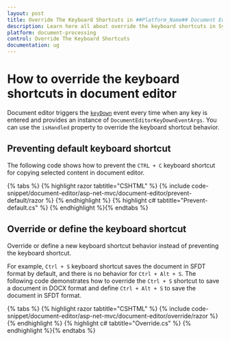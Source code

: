 ```yaml
---
layout: post
title: Override The Keyboard Shortcuts in ##Platform_Name## Document Editor Component
description: Learn here all about override the keyboard shortcuts in Syncfusion ##Platform_Name## Document Editor component of Syncfusion Essential JS 2 and more.
platform: document-processing
control: Override The Keyboard Shortcuts
documentation: ug
---
```



# How to override the keyboard shortcuts in document editor

Document editor triggers the [`keyDown`](https://help.syncfusion.com/cr/aspnetcore-js2/Syncfusion.EJ2.DocumentEditor.DocumentEditor.html#Syncfusion_EJ2_DocumentEditor_DocumentEditor_KeyDown) event every time when any key is entered and provides an instance of `DocumentEditorKeyDownEventArgs`. You can use the `isHandled` property to override the keyboard shortcut behavior.

## Preventing default keyboard shortcut

The following code shows how to prevent the `CTRL + C` keyboard shortcut for copying selected content in document editor.


{% tabs %}
{% highlight razor tabtitle="CSHTML" %}
{% include code-snippet/document-editor/asp-net-mvc/document-editor/prevent-default/razor %}
{% endhighlight %}
{% highlight c# tabtitle="Prevent-default.cs" %}
{% endhighlight %}{% endtabs %}



## Override or define the keyboard shortcut

Override or define a new keyboard shortcut behavior instead of preventing the keyboard shortcut.

For example, `Ctrl + S` keyboard shortcut saves the document in SFDT format by default, and there is no behavior for `Ctrl + Alt + S`. The following code demonstrates how to override the `Ctrl + S` shortcut to save a document in DOCX format and define `Ctrl + Alt + S` to save the document in SFDT format.


{% tabs %}
{% highlight razor tabtitle="CSHTML" %}
{% include code-snippet/document-editor/asp-net-mvc/document-editor/override/razor %}
{% endhighlight %}
{% highlight c# tabtitle="Override.cs" %}
{% endhighlight %}{% endtabs %}

